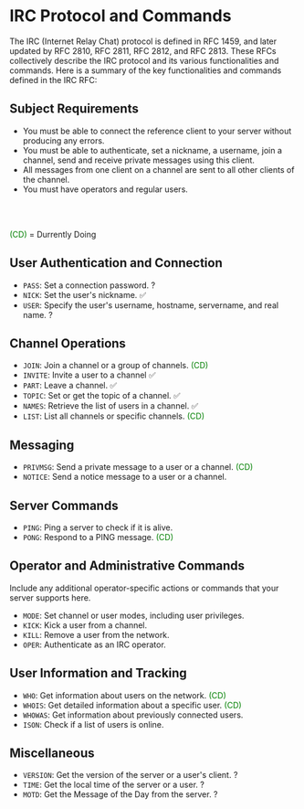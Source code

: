 # IRC Protocol and Commands

The IRC (Internet Relay Chat) protocol is defined in RFC 1459, and later updated by RFC 2810, RFC 2811, RFC 2812, and RFC 2813. These RFCs collectively describe the IRC protocol and its various functionalities and commands. Here is a summary of the key functionalities and commands defined in the IRC RFC:

## Subject Requirements

- You must be able to connect the reference client to your server without producing any errors.
- You must be able to authenticate, set a nickname, a username, join a channel, send and receive private messages using this client.
- All messages from one client on a channel are sent to all other clients of the channel.
- You must have operators and regular users.

</br>
</br>

<span style="color:green">(CD)</span> = Durrently Doing

## User Authentication and Connection

- `PASS`: Set a connection password. ?
- `NICK`: Set the user's nickname. ✅
- `USER`: Specify the user's username, hostname, servername, and real name. ?

## Channel Operations

- `JOIN`: Join a channel or a group of channels. <span style="color:green">(CD)</span>
- `INVITE`: Invite a user to a channel ✅
- `PART`: Leave a channel. ✅
- `TOPIC`: Set or get the topic of a channel. ✅
- `NAMES`: Retrieve the list of users in a channel. ✅
- `LIST`: List all channels or specific channels. <span style="color:green">(CD)</span>

## Messaging

- `PRIVMSG`: Send a private message to a user or a channel. <span style="color:green">(CD)</span>
- `NOTICE`: Send a notice message to a user or a channel.

## Server Commands

- `PING`: Ping a server to check if it is alive.
- `PONG`: Respond to a PING message. <span style="color:green">(CD)</span>

## Operator and Administrative Commands

Include any additional operator-specific actions or commands that your server supports here.
- `MODE`: Set channel or user modes, including user privileges.
- `KICK`: Kick a user from a channel.
- `KILL`: Remove a user from the network.
- `OPER`: Authenticate as an IRC operator.

## User Information and Tracking

- `WHO`: Get information about users on the network. <span style="color:green">(CD)</span>
- `WHOIS`: Get detailed information about a specific user. <span style="color:green">(CD)</span>
- `WHOWAS`: Get information about previously connected users.
- `ISON`: Check if a list of users is online. 

## Miscellaneous

- `VERSION`: Get the version of the server or a user's client. ?
- `TIME`: Get the local time of the server or a user. ?
- `MOTD`: Get the Message of the Day from the server. ?
